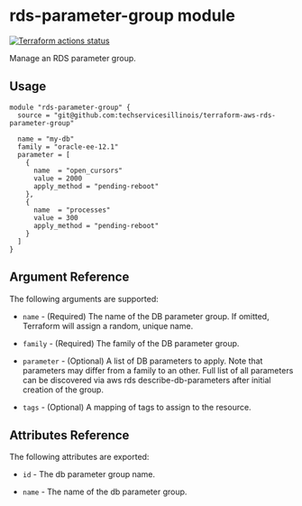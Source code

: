 # rds-parameter-group module

[![Terraform actions status](https://github.com/techservicesillinois/terraform-aws-rds-parameter-group/workflows/terraform/badge.svg)](https://github.com/techservicesillinois/terraform-aws-rds-parameter-group/actions)

Manage an RDS parameter group.

## Usage

```hcl
module "rds-parameter-group" {
  source = "git@github.com:techservicesillinois/terraform-aws-rds-parameter-group"

  name = "my-db"
  family = "oracle-ee-12.1"
  parameter = [
    {
      name  = "open_cursors"
      value = 2000
      apply_method = "pending-reboot"
    },
    {
      name  = "processes"
      value = 300
      apply_method = "pending-reboot"
    }
  ]
}
```

Argument Reference
-----------------

The following arguments are supported:

* `name` - (Required) The name of the DB parameter group. If omitted, Terraform will assign a random, unique name. 

* `family` - (Required) The family of the DB parameter group. 

* `parameter` - (Optional) A list of DB parameters to apply. Note that parameters may differ from a family to an other. Full list of all parameters can be discovered via aws rds describe-db-parameters after initial creation of the group. 

* `tags` - (Optional) A mapping of tags to assign to the resource. 


Attributes Reference
--------------------

The following attributes are exported:

* `id` - The db parameter group name. 

* `name` - The name of the db parameter group. 

